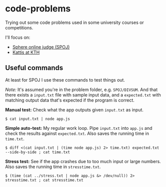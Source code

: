# code-problems
Trying out some code problems used in some university courses or competitions.

I'll focus on:

* [Sphere online judge (SPOJ)](http://www.spoj.com/)
* [Kattis at KTH](https://kth.kattis.com)

## Useful commands
At least for SPOJ I use these commands to test things out.

*Note:* It's assumed you're in the problem folder, e.g. `SPOJ/DIVSUM`. And that there exists a `input.txt` file with sample input data, and a `expected.txt` with matching output data that's expected if the program is correct.

**Manual test:** Check what the app outputs given `input.txt` as input.

````
$ cat input.txt | node app.js
````

**Simple auto-test:** My regular work loop. Pipe `input.txt` into `app.js` and check the results against `expected.txt`. Also saves the running time in `time.txt`.

````
$ diff <(cat input.txt | (time node app.js) 2> time.txt) expected.txt --side-by-side ; cat time.txt
````

**Stress test:** See if the app crashes due to too much input or large numbers. Also saves the running time in `stresstime.txt`.
````
$ (time (cat ../stress.txt | node app.js &> /dev/null)) 2> stresstime.txt ; cat stresstime.txt
````
